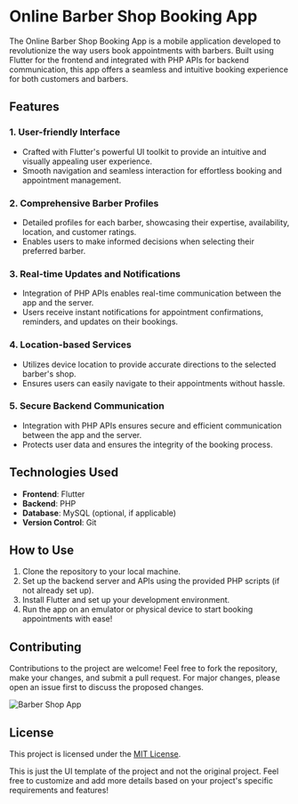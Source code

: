 
# Online Barber Shop Booking App

The Online Barber Shop Booking App is a mobile application developed to revolutionize the way users book appointments with barbers. Built using Flutter for the frontend and integrated with PHP APIs for backend communication, this app offers a seamless and intuitive booking experience for both customers and barbers.

## Features

### 1. User-friendly Interface
- Crafted with Flutter's powerful UI toolkit to provide an intuitive and visually appealing user experience.
- Smooth navigation and seamless interaction for effortless booking and appointment management.

### 2. Comprehensive Barber Profiles
- Detailed profiles for each barber, showcasing their expertise, availability, location, and customer ratings.
- Enables users to make informed decisions when selecting their preferred barber.

### 3. Real-time Updates and Notifications
- Integration of PHP APIs enables real-time communication between the app and the server.
- Users receive instant notifications for appointment confirmations, reminders, and updates on their bookings.

### 4. Location-based Services
- Utilizes device location to provide accurate directions to the selected barber's shop.
- Ensures users can easily navigate to their appointments without hassle.

### 5. Secure Backend Communication
- Integration with PHP APIs ensures secure and efficient communication between the app and the server.
- Protects user data and ensures the integrity of the booking process.

## Technologies Used

- **Frontend**: Flutter
- **Backend**: PHP
- **Database**: MySQL (optional, if applicable)
- **Version Control**: Git

## How to Use

1. Clone the repository to your local machine.
2. Set up the backend server and APIs using the provided PHP scripts (if not already set up).
3. Install Flutter and set up your development environment.
4. Run the app on an emulator or physical device to start booking appointments with ease!

## Contributing

Contributions to the project are welcome! Feel free to fork the repository, make your changes, and submit a pull request. For major changes, please open an issue first to discuss the proposed changes.


![Barber Shop App](https://github.com/mehroshkw/barber_app/screenshot.png)



## License

This project is licensed under the [MIT License](LICENSE).

This is just the UI template of the project and not the original project. Feel free to customize and add more details based on your project's specific requirements and features!
